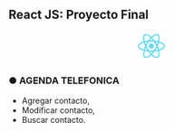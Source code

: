 ## React JS: Proyecto Final

<p align="center">
    <img width="10%" src="https://github.com/JLbr2022/react-ejercicio-aula-05/blob/master/src/components/images/logo192.png?raw=true"> 
</p>

### ● AGENDA TELEFONICA

- Agregar contacto,
- Modificar contacto,
- Buscar contacto.
